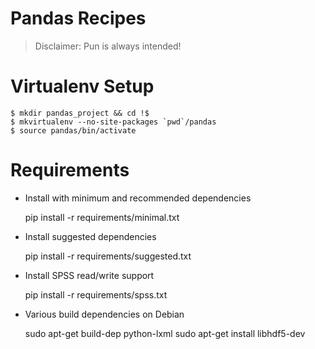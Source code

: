 Pandas Recipes
=============

> Disclaimer: Pun is always intended!

Virtualenv Setup
=============

	$ mkdir pandas_project && cd !$
	$ mkvirtualenv --no-site-packages `pwd`/pandas
	$ source pandas/bin/activate

Requirements
=============

+ Install with minimum and recommended dependencies


	pip install -r requirements/minimal.txt

+ Install suggested dependencies


	pip install -r requirements/suggested.txt

+ Install SPSS read/write support


	pip install -r requirements/spss.txt

+ Various build dependencies on Debian


	sudo apt-get build-dep python-lxml
	sudo apt-get install libhdf5-dev


